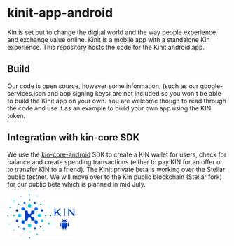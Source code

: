 # kinit-app-android
Kin is set out to change the digital world and the way people experience and exchange value online. 
Kinit is a mobile app with a standalone Kin experience. 
This repository hosts the code for the Kinit android app.

## Build
Our code is open source, however some information, (such as our google-services.json and app signing keys) 
are not included so you won't be able to build the Kinit app on your own.
You are welcome though to read through the code and use it as an example to build your own app using the KIN token.

## Integration with kin-core SDK
We use the [kin-core-android](https://github.com/kinecosystem/kin-core-android) SDK to create a KIN wallet for users, 
check for balance and create spending transactions (either to pay KIN for an offer or to transfer KIN to a friend).
The Kinit private beta is working over the Stellar public testnet. We will move over to the Kin public blockchain 
(Stellar fork) for our public beta which is planned in mid July.

![Kin Token](kin_android.png)